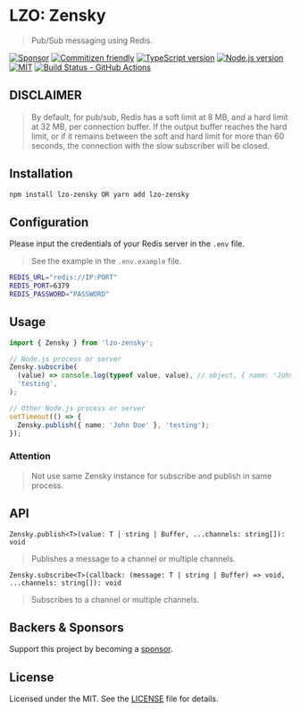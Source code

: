 # LZO: Zensky

> Pub/Sub messaging using Redis.

[![Sponsor][sponsor-badge]][sponsor]
[![Commitizen friendly][commitizen-badge]][commitizen]
[![TypeScript version][ts-badge]][typescript-4-9]
[![Node.js version][nodejs-badge]][nodejs]
[![MIT][license-badge]][license]
[![Build Status - GitHub Actions][gha-badge]][gha-ci]

## DISCLAIMER

> By default, for pub/sub, Redis has a soft limit at 8 MB, and a hard limit at 32 MB, per connection buffer. If the output buffer reaches the hard limit, or if it remains between the soft and hard limit for more than 60 seconds, the connection with the slow subscriber will be closed.

## Installation

```bash
npm install lzo-zensky OR yarn add lzo-zensky
```

## Configuration

Please input the credentials of your Redis server in the `.env` file.

> See the example in the `.env.example` file.

```bash
REDIS_URL="redis://IP:PORT"
REDIS_PORT=6379
REDIS_PASSWORD="PASSWORD"
```

## Usage

```typescript
import { Zensky } from 'lzo-zensky';

// Node.js process or server
Zensky.subscribe(
  (value) => console.log(typeof value, value), // object, { name: 'John Doe' }
  'testing',
);

// Other Node.js process or server
setTimeout(() => {
  Zensky.publish({ name: 'John Doe' }, 'testing');
});
```

### Attention

> Not use same Zensky instance for subscribe and publish in same process.

## API

`Zensky.publish<T>(value: T | string | Buffer, ...channels: string[]): void`

> Publishes a message to a channel or multiple channels.

`Zensky.subscribe<T>(callback: (message: T | string | Buffer) => void, ...channels: string[]): void`

> Subscribes to a channel or multiple channels.

## Backers & Sponsors

Support this project by becoming a [sponsor][sponsor].

## License

Licensed under the MIT. See the [LICENSE](https://github.com/Lack-Zillions-Over/zensky/blob/main/LICENSE) file for details.

[commitizen-badge]: https://img.shields.io/badge/commitizen-friendly-brightgreen.svg
[commitizen]: http://commitizen.github.io/cz-cli/
[ts-badge]: https://img.shields.io/badge/TypeScript-4.9-blue.svg
[nodejs-badge]: https://img.shields.io/badge/Node.js->=%2018.12.1-blue.svg
[nodejs]: https://nodejs.org/dist/latest-v18.x/docs/api/
[gha-badge]: https://github.com/Lack-Zillions-Over/zensky/actions/workflows/nodejs.yml/badge.svg
[gha-ci]: https://github.com/Lack-Zillions-Over/zensky/actions/workflows/nodejs.yml
[typescript-4-9]: https://devblogs.microsoft.com/typescript/announcing-typescript-4-9/
[license-badge]: https://img.shields.io/badge/license-MIT-blue.svg
[license]: https://github.com/Lack-Zillions-Over/zensky/blob/main/LICENSE
[sponsor-badge]: https://img.shields.io/badge/♥-Sponsor-fc0fb5.svg
[sponsor]: https://github.com/sponsors/Lack-Zillions-Over
